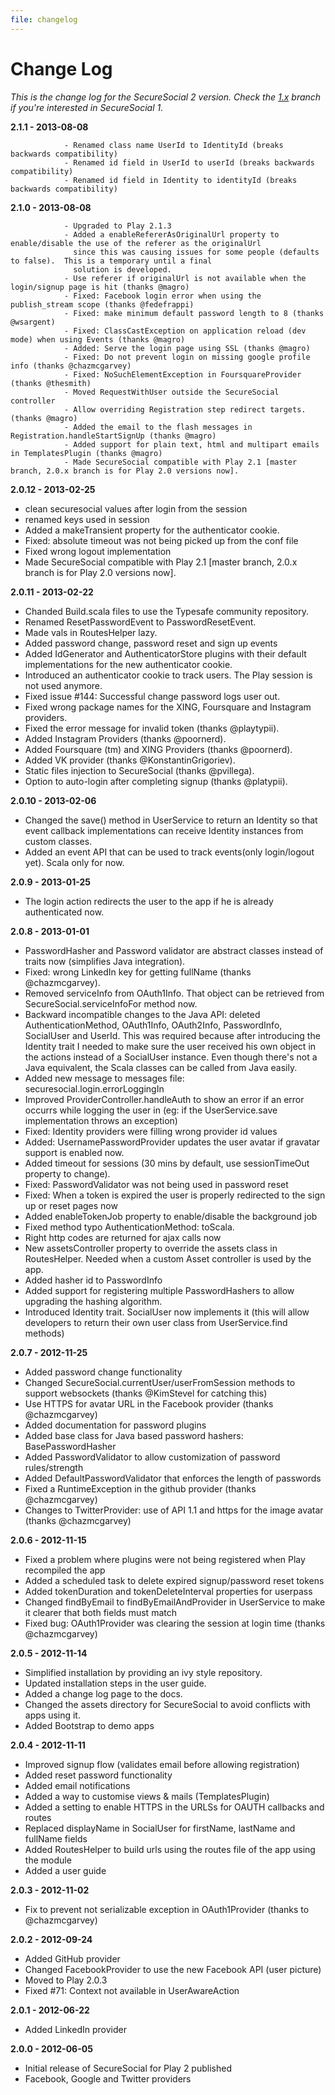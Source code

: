 ```yaml
---
file: changelog
---
```

# Change Log

*This is the change log for the SecureSocial 2 version. Check the [1.x](https://github.com/jaliss/securesocial/tree/1.x) branch if you're interested in SecureSocial 1.*

**2.1.1   - 2013-08-08**

                - Renamed class name UserId to IdentityId (breaks backwards compatibility)
                - Renamed id field in UserId to userId (breaks backwards compatibility)
                - Renamed id field in Identity to identityId (breaks backwards compatibility)

**2.1.0   - 2013-08-08**

                - Upgraded to Play 2.1.3
                - Added a enableRefererAsOriginalUrl property to enable/disable the use of the referer as the originalUrl
                  since this was causing issues for some people (defaults to false).  This is a temporary until a final
                  solution is developed.
                - Use referer if originalUrl is not available when the login/signup page is hit (thanks @magro)
                - Fixed: Facebook login error when using the publish_stream scope (thanks @fedefrappi)
                - Fixed: make minimum default password length to 8 (thanks @wsargent)
                - Fixed: ClassCastException on application reload (dev mode) when using Events (thanks @magro)
                - Added: Serve the login page using SSL (thanks @magro)
                - Fixed: Do not prevent login on missing google profile info (thanks @chazmcgarvey)
                - Fixed: NoSuchElementException in FoursquareProvider (thanks @thesmith)
                - Moved RequestWithUser outside the SecureSocial controller
                - Allow overriding Registration step redirect targets. (thanks @magro)
                - Added the email to the flash messages in Registration.handleStartSignUp (thanks @magro)
                - Added support for plain text, html and multipart emails in TemplatesPlugin (thanks @magro)
                - Made SecureSocial compatible with Play 2.1 [master branch, 2.0.x branch is for Play 2.0 versions now].

**2.0.12  - 2013-02-25**

- clean securesocial values after login from the session
- renamed keys used in session
- Added a makeTransient property for the authenticator cookie.
- Fixed: absolute timeout was not being picked up from the conf file
- Fixed wrong logout implementation
- Made SecureSocial compatible with Play 2.1 [master branch, 2.0.x branch is for Play 2.0 versions now].

**2.0.11  - 2013-02-22**

- Chanded Build.scala files to use the Typesafe community repository.
- Renamed ResetPasswordEvent to PasswordResetEvent.
- Made vals in RoutesHelper lazy.
- Added password change, password reset and sign up events
- Added IdGenerator and AuthenticatorStore plugins with their default implementations for the new authenticator cookie.
- Introduced an authenticator cookie to track users. The Play session is not used anymore.
- Fixed issue #144: Successful change password logs user out.
- Fixed wrong package names for the XING, Foursquare and Instagram providers.
- Fixed the error message for invalid token (thanks @playtypii).
- Added Instagram Providers (thanks @poornerd).
- Added Foursquare (tm) and XING Providers (thanks @poornerd).
- Added VK provider (thanks @KonstantinGrigoriev).
- Static files injection to SecureSocial (thanks @pvillega).
- Option to auto-login after completing signup (thanks @platypii).

**2.0.10  - 2013-02-06**

- Changed the save() method in UserService to return an Identity so that event callback implementations can receive Identity instances from custom classes.
- Added an event API that can be used to track events(only login/logout yet). Scala only for now.

**2.0.9   - 2013-01-25**

- The login action redirects the user to the app if he is already authenticated now.


**2.0.8   - 2013-01-01**

- PasswordHasher and Password validator are abstract classes instead of traits now (simplifies Java integration).
- Fixed: wrong LinkedIn key for getting fullName (thanks @chazmcgarvey).
- Removed serviceInfo from OAuth1Info. That object can be retrieved from SecureSocial.serviceInfoFor method now.
- Backward incompatible changes to the Java API: deleted AuthenticationMethod, OAuth1Info, OAuth2Info, PasswordInfo, SocialUser and UserId. This was required because after introducing the Identity trait I needed to make sure the user received his own object in the actions instead of a SocialUser instance.  Even though there's not a Java equivalent, the Scala classes can be called from Java easily.
- Added new message to messages file: securesocial.login.errorLoggingIn
- Improved ProviderController.handleAuth to show an error if an error occurrs while logging the user in (eg: if the UserService.save implementation throws an exception)
- Fixed: Identity providers were filling wrong provider id values
- Added: UsernamePasswordProvider updates the user avatar if gravatar support is enabled now.
- Added timeout for sessions (30 mins by default, use sessionTimeOut property to change).
- Fixed: PasswordValidator was not being used in password reset
- Fixed: When a token is expired the user is properly redirected to the sign up or reset pages now
- Added enableTokenJob property to enable/disable the background job
- Fixed method typo AuthenticationMethod: toScala.
- Right http codes are returned for ajax calls now
- New assetsController property to override the assets class in RoutesHelper. Needed when a custom Asset controller is used by the app.
- Added hasher id to PasswordInfo
- Added support for registering multiple PasswordHashers to allow upgrading the hashing algorithm.
- Introduced Identity trait. SocialUser now implements it (this will allow developers to return their own user class from UserService.find methods)

**2.0.7   - 2012-11-25**

- Added password change functionality
- Changed SecureSocial.currentUser/userFromSession methods to support websockets (thanks @KimStevel for catching this)
- Use HTTPS for avatar URL in the Facebook provider (thanks @chazmcgarvey)
- Added documentation for password plugins
- Added base class for Java based password hashers: BasePasswordHasher
- Added PasswordValidator to allow customization of password rules/strength
- Added DefaultPasswordValidator that enforces the length of passwords
- Fixed a RuntimeException in the github provider (thanks @chazmcgarvey)
- Changes to TwitterProvider: use of API 1.1 and https for the image avatar (thanks @chazmcgarvey)

**2.0.6 - 2012-11-15**

- Fixed a problem where plugins were not being registered when Play recompiled the app
- Added a scheduled task to delete expired signup/password reset tokens
- Added tokenDuration and tokenDeleteInterval properties for userpass
- Changed findByEmail to findByEmailAndProvider in UserService to make it clearer that both fields must match
- Fixed bug: OAuth1Provider was clearing the session at login time (thanks @chazmcgarvey)

**2.0.5 - 2012-11-14**

- Simplified installation by providing an ivy style repository.
- Updated installation steps in the user guide.
- Added a change log page to the docs.
- Changed the assets directory for SecureSocial to avoid conflicts with apps using it.
- Added Bootstrap to demo apps

**2.0.4 - 2012-11-11**

- Improved signup flow (validates email before allowing registration)
- Added reset password functionality
- Added email notifications
- Added a way to customise views  & mails (TemplatesPlugin)
- Added a setting to enable HTTPS in the URLSs for OAUTH callbacks and routes
- Replaced displayName in SocialUser for firstName, lastName and fullName fields
- Added RoutesHelper to build urls using the routes file of the app using the module
- Added a user guide

**2.0.3 - 2012-11-02**

- Fix to prevent not serializable exception in OAuth1Provider (thanks to @chazmcgarvey)

**2.0.2 - 2012-09-24**

- Added GitHub provider
- Changed FacebookProvider to use the new Facebook API (user picture)
- Moved to Play 2.0.3
- Fixed #71: Context not available in UserAwareAction

**2.0.1 - 2012-06-22**

- Added LinkedIn provider

**2.0.0   - 2012-06-05**

- Initial release of SecureSocial for Play 2 published
- Facebook, Google and Twitter providers


